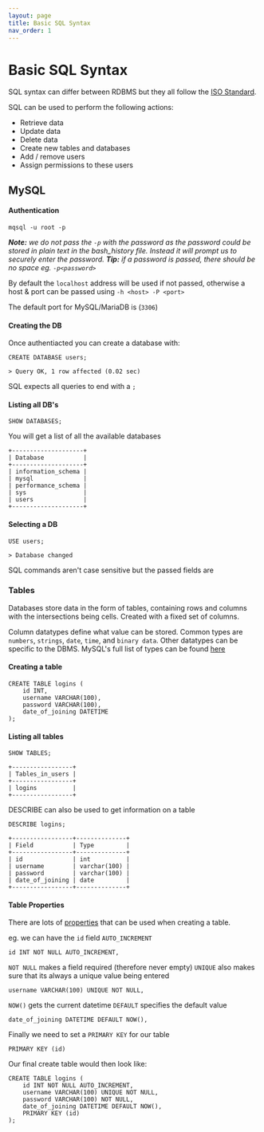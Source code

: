 ```yaml
---
layout: page
title: Basic SQL Syntax
nav_order: 1
---
```

# Basic SQL Syntax
SQL syntax can differ between RDBMS but they all follow the [ISO Standard](https://en.wikipedia.org/wiki/ISO/IEC_9075).

SQL can be used to perform the following actions:
- Retrieve data
- Update data
- Delete data
- Create new tables and databases
- Add / remove users
- Assign permissions to these users

## MySQL
#### Authentication
```shell
mqsql -u root -p
```
***Note:** we do not pass the `-p` with the password as the password could be stored in plain text in the bash_history file. Instead it will prompt us to securely enter the password.*
***Tip:** if a password is passed, there should be no space eg. `-p<password>`*

By default the `localhost` address will be used if not passed, otherwise a host & port can be passed using `-h <host> -P <port>`

The default port for MySQL/MariaDB is (`3306`)

#### Creating the DB
Once authentiacted you can create a database with:
```mysql
CREATE DATABASE users;

> Query OK, 1 row affected (0.02 sec)
```

SQL expects all queries to end with a `;`

#### Listing all DB's
```mysql
SHOW DATABASES;
```

You will get a list of all the available databases
```shell
+--------------------+
| Database           |
+--------------------+
| information_schema |
| mysql              |
| performance_schema |
| sys                |
| users              |
+--------------------+
```

#### Selecting a DB
```mysql
USE users;

> Database changed
```

SQL commands aren't case sensitive but the passed fields are

### Tables
Databases store data in the form of tables, containing rows and columns with the intersections being cells. Created with a fixed set of columns.

Column datatypes define what value can be stored. Common types are `numbers`, `strings`, `date`, `time`, and `binary data`. Other datatypes can be specific to the DBMS. MySQL's full list of types can be found [here](https://dev.mysql.com/doc/refman/8.0/en/data-types.html)

#### Creating a table
```mysql
CREATE TABLE logins (
	id INT,
	username VARCHAR(100),
	password VARCHAR(100),
	date_of_joining DATETIME
);
```

#### Listing all tables
```mysql
SHOW TABLES;
```
```
+-----------------+
| Tables_in_users |
+-----------------+
| logins          |
+-----------------+
```

DESCRIBE can also be used to get information on a table
```mysql
DESCRIBE logins;
```
```
+-----------------+--------------+
| Field           | Type         |
+-----------------+--------------+
| id              | int          |
| username        | varchar(100) |
| password        | varchar(100) |
| date_of_joining | date         |
+-----------------+--------------+
```

#### Table Properties
There are lots of [properties](https://dev.mysql.com/doc/refman/8.0/en/create-table.html) that can be used when creating a table.

eg. we can have the `id` field `AUTO_INCREMENT`
```mysql
id INT NOT NULL AUTO_INCREMENT,
```

`NOT NULL` makes a field required (therefore never empty)
`UNIQUE` also makes sure that its always a unique value being entered
```mysql
username VARCHAR(100) UNIQUE NOT NULL,
```

`NOW()` gets the current datetime
`DEFAULT` specifies the default value
```mysql
date_of_joining DATETIME DEFAULT NOW(),
```

Finally we need to set a `PRIMARY KEY` for our table
```mysql
PRIMARY KEY (id)
```

Our final create table would then look like:
```mysql
CREATE TABLE logins (
	id INT NOT NULL AUTO_INCREMENT,
	username VARCHAR(100) UNIQUE NOT NULL,
	password VARCHAR(100) NOT NULL,
	date_of_joining DATETIME DEFAULT NOW(),
	PRIMARY KEY (id)
);
```
